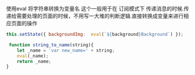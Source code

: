 使用eval 将字符串转换为变量名 
这个一般用于在 订阅模式下 传递消息的时候.传递给需要处理的页面的时候，不用写一大堆的判断逻辑.直接转换成变量来进行相应页面的操作

```js
this.setState({ backgroundImg:  eval(`${background}Background`) });
```

```js
 function string_to_name(string){
	let _name = 'var new_name=' + string;
	eval(_name);
	return _name;
}
```
<!--stackedit_data:
eyJoaXN0b3J5IjpbOTIxNzI0Nzc1XX0=
-->